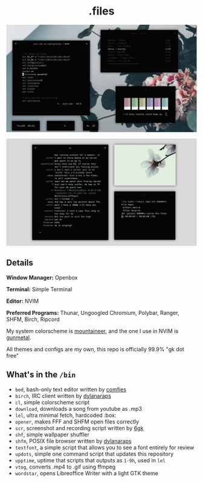 <h1 align="center">.files</h1>

<p align="center"

![img](scrots/what.png)

</p>

<p align="center"

![img](scrots/what1.png)

</p>

## Details
**Window Manager:** Openbox

**Terminal:** Simple Terminal

**Editor:** NVIM

**Preferred Programs:** Thunar, Ungoogled Chromium, Polybar, Ranger, SHFM, Birch, Ripcord

My system colorscheme is [mountaineer](https://github.com/co1ncidence/mountaineer), and the one I use in NVIM is [gunmetal](https://github.com/co1ncidence/gunmetal).

All themes and configs are my own, this repo is officially 99.9% "gk dot free"

## What's in the `/bin`
- `bed`, bash-only text editor written by [comfies](https://github.com/comfies)
- `birch`, IRC client written by [dylanaraps ](https://github.com/dylanaraps)
- `cl`, simple colorscheme script
- `download`, downloads a song from youtube as .mp3
- `lel`, ultra minimal fetch, hardcoded :box:
- `opener`, makes FFF and SHFM open files correctly
- `scr`, screenshot and recording script written by [6gk](https://github.com/6gk)
- `shf`, simple wallpaper shuffler
- `shfm`, POSIX file browser written by [dylanaraps ](https://github.com/dylanaraps)
- `testfont`, a simple script that allows you to see a font entirely for review
- `updots`, simple one command script that updates this repository
- `upptime`, uptime that scripts that outputs as `1-9h`, used in `lel`
- `vtog`, converts .mp4 to .gif using ffmpeg
- `wordstar`, opens Libreoffice Writer with a light GTK theme
